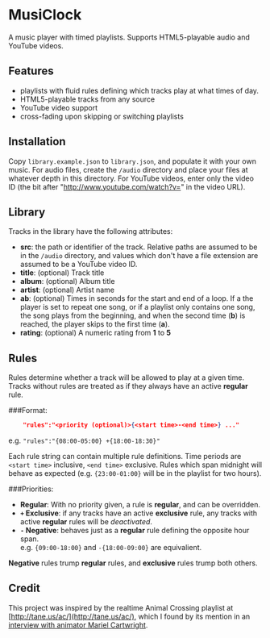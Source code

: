 MusiClock
=========

A music player with timed playlists. Supports HTML5-playable audio and YouTube
videos.

Features
--------

- playlists with fluid rules defining which tracks play at what times of day.
- HTML5-playable tracks from any source
- YouTube video support
- cross-fading upon skipping or switching playlists

Installation
------------

Copy `library.example.json` to `library.json`, and populate it with your own
music. For audio files, create the `/audio` directory and place your files at
whatever depth in this directory. For YouTube videos, enter only the video ID
(the bit after "http://www.youtube.com/watch?v=" in the video URL).

Library
-------

Tracks in the library have the following attributes:

- **src**: the path or identifier of the track. Relative paths are assumed to
  be in the `/audio` directory, and values which don't have a file extension
  are assumed to be a YouTube video ID.
- **title**: (optional) Track title
- **album**: (optional) Album title
- **artist**: (optional) Artist name
- **ab**: (optional) Times in seconds for the start and end of a loop. If a the
  player is set to repeat one song, or if a playlist only contains one song,
  the song plays from the beginning, and when the second time (**b**) is
  reached, the player skips to the first time (**a**).
- **rating**: (optional) A numeric rating from **1** to **5**

Rules
-----

Rules determine whether a track will be allowed to play at a given time. Tracks
without rules are treated as if they always have an active **regular** rule.

###Format:

```json
    "rules":"<priority (optional)>{<start time>-<end time>} ..."
```

e.g. `"rules":"{08:00-05:00} +{18:00-18:30}"`

Each rule string can contain multiple rule definitions. Time periods are
`<start time>` inclusive, `<end time>` exclusive. Rules which span midnight
will behave as expected (e.g. `{23:00-01:00}` will be in the playlist for two
hours).

###Priorities:
- **Regular**: With no priority given, a rule is **regular**, and can be
  overridden.
- **`+` Exclusive**: if any tracks have an active **exclusive** rule, any
  tracks with active **regular** rules will be _deactivated_.
- **`-` Negative**: behaves just as a **regular** rule defining the opposite
  hour span.  
  e.g. `{09:00-18:00}` and `-{18:00-09:00}` are equivalient.  

**Negative** rules trump **regular** rules, and **exclusive** rules trump both
others.

Credit
------

This project was inspired by the realtime Animal Crossing playlist at
[http://tane.us/ac/](http://tane.us/ac/), which I found by its mention in an
[interview with animator Mariel
Cartwright](http://www.youtube.com/watch?v=WCQuwwbVyVE).
